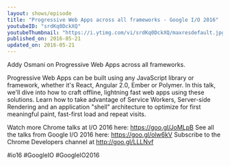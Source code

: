 ```yaml
---
layout: shows/episode
title: "Progressive Web Apps across all frameworks - Google I/O 2016"
youtubeID: "srdKq0DckXQ"
youtubeThumbnail: "https://i.ytimg.com/vi/srdKq0DckXQ/maxresdefault.jpg"
published_on: 2016-05-21
updated_on: 2016-05-21
---
```


Addy Osmani on Progressive Web Apps across all frameworks.

Progressive Web Apps can be built using any JavaScript library or framework, whether it's React, Angular 2.0, Ember or Polymer. In this talk, we'll dive into how to craft offline, lightning fast web apps using these solutions. Learn how to take advantage of Service Workers, Server-side Rendering and an application "shell" architecture to optimize for first meaningful paint, fast-first load and repeat visits. 

Watch more Chrome talks at I/O 2016 here: https://goo.gl/JoMLpB 
See all the talks from Google I/O 2016 here: https://goo.gl/olw6kV
Subscribe to the Chrome Developers channel at http://goo.gl/LLLNvf 

#io16 #GoogleIO #GoogleIO2016
